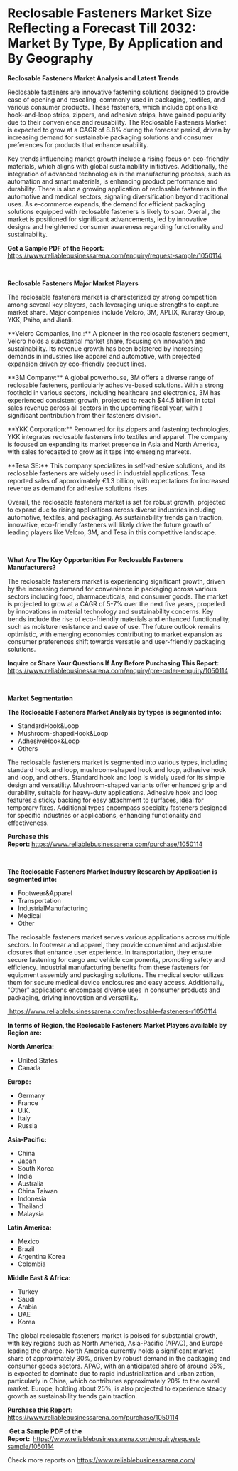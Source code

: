 <p><h1>Reclosable Fasteners Market Size Reflecting a Forecast Till 2032: Market By Type, By Application and By Geography</h1></p><p><strong>Reclosable Fasteners Market Analysis and Latest Trends</strong></p>
<p><p>Reclosable fasteners are innovative fastening solutions designed to provide ease of opening and resealing, commonly used in packaging, textiles, and various consumer products. These fasteners, which include options like hook-and-loop strips, zippers, and adhesive strips, have gained popularity due to their convenience and reusability. The Reclosable Fasteners Market is expected to grow at a CAGR of 8.8% during the forecast period, driven by increasing demand for sustainable packaging solutions and consumer preferences for products that enhance usability.</p><p>Key trends influencing market growth include a rising focus on eco-friendly materials, which aligns with global sustainability initiatives. Additionally, the integration of advanced technologies in the manufacturing process, such as automation and smart materials, is enhancing product performance and durability. There is also a growing application of reclosable fasteners in the automotive and medical sectors, signaling diversification beyond traditional uses. As e-commerce expands, the demand for efficient packaging solutions equipped with reclosable fasteners is likely to soar. Overall, the market is positioned for significant advancements, led by innovative designs and heightened consumer awareness regarding functionality and sustainability.</p></p>
<p><strong>Get a Sample PDF of the Report:&nbsp;</strong> <a href="https://www.reliablebusinessarena.com/enquiry/request-sample/1050114?utm_campaign=3346&utm_medium=2&utm_source=Github&utm_content=ia&utm_term=08042025&utm_id=reclosable-fasteners">https://www.reliablebusinessarena.com/enquiry/request-sample/1050114</a></p>
<p>&nbsp;</p>
<p><strong>Reclosable Fasteners Major Market Players</strong></p>
<p><p>The reclosable fasteners market is characterized by strong competition among several key players, each leveraging unique strengths to capture market share. Major companies include Velcro, 3M, APLIX, Kuraray Group, YKK, Paiho, and Jianli.</p><p>**Velcro Companies, Inc.:** A pioneer in the reclosable fasteners segment, Velcro holds a substantial market share, focusing on innovation and sustainability. Its revenue growth has been bolstered by increasing demands in industries like apparel and automotive, with projected expansion driven by eco-friendly product lines.</p><p>**3M Company:** A global powerhouse, 3M offers a diverse range of reclosable fasteners, particularly adhesive-based solutions. With a strong foothold in various sectors, including healthcare and electronics, 3M has experienced consistent growth, projected to reach $44.5 billion in total sales revenue across all sectors in the upcoming fiscal year, with a significant contribution from their fasteners division.</p><p>**YKK Corporation:** Renowned for its zippers and fastening technologies, YKK integrates reclosable fasteners into textiles and apparel. The company is focused on expanding its market presence in Asia and North America, with sales forecasted to grow as it taps into emerging markets.</p><p>**Tesa SE:** This company specializes in self-adhesive solutions, and its reclosable fasteners are widely used in industrial applications. Tesa reported sales of approximately €1.3 billion, with expectations for increased revenue as demand for adhesive solutions rises.</p><p>Overall, the reclosable fasteners market is set for robust growth, projected to expand due to rising applications across diverse industries including automotive, textiles, and packaging. As sustainability trends gain traction, innovative, eco-friendly fasteners will likely drive the future growth of leading players like Velcro, 3M, and Tesa in this competitive landscape.</p></p>
<p>&nbsp;</p>
<p><strong>What Are The Key Opportunities For Reclosable Fasteners Manufacturers?</strong></p>
<p><p>The reclosable fasteners market is experiencing significant growth, driven by the increasing demand for convenience in packaging across various sectors including food, pharmaceuticals, and consumer goods. The market is projected to grow at a CAGR of 5-7% over the next five years, propelled by innovations in material technology and sustainability concerns. Key trends include the rise of eco-friendly materials and enhanced functionality, such as moisture resistance and ease of use. The future outlook remains optimistic, with emerging economies contributing to market expansion as consumer preferences shift towards versatile and user-friendly packaging solutions.</p></p>
<p><strong>Inquire or Share Your Questions If Any Before Purchasing This Report:</strong> <a href="https://www.reliablebusinessarena.com/enquiry/pre-order-enquiry/1050114?utm_campaign=3346&utm_medium=2&utm_source=Github&utm_content=ia&utm_term=08042025&utm_id=reclosable-fasteners">https://www.reliablebusinessarena.com/enquiry/pre-order-enquiry/1050114</a></p>
<p>&nbsp;</p>
<p><strong>Market Segmentation</strong></p>
<p><strong>The Reclosable Fasteners Market Analysis by types is segmented into:</strong></p>
<p><ul><li>StandardHook&Loop</li><li>Mushroom-shapedHook&Loop</li><li>AdhesiveHook&Loop</li><li>Others</li></ul></p>
<p><p>The reclosable fasteners market is segmented into various types, including standard hook and loop, mushroom-shaped hook and loop, adhesive hook and loop, and others. Standard hook and loop is widely used for its simple design and versatility. Mushroom-shaped variants offer enhanced grip and durability, suitable for heavy-duty applications. Adhesive hook and loop features a sticky backing for easy attachment to surfaces, ideal for temporary fixes. Additional types encompass specialty fasteners designed for specific industries or applications, enhancing functionality and effectiveness.</p></p>
<p><strong>Purchase this Report:&nbsp;</strong><a href="https://www.reliablebusinessarena.com/purchase/1050114?utm_campaign=3346&utm_medium=2&utm_source=Github&utm_content=ia&utm_term=08042025&utm_id=reclosable-fasteners">https://www.reliablebusinessarena.com/purchase/1050114</a></p>
<p>&nbsp;</p>
<p><strong>The Reclosable Fasteners Market Industry Research by Application is segmented into:</strong></p>
<p><ul><li>Footwear&Apparel</li><li>Transportation</li><li>IndustrialManufacturing</li><li>Medical</li><li>Other</li></ul></p>
<p><p>The reclosable fasteners market serves various applications across multiple sectors. In footwear and apparel, they provide convenient and adjustable closures that enhance user experience. In transportation, they ensure secure fastening for cargo and vehicle components, promoting safety and efficiency. Industrial manufacturing benefits from these fasteners for equipment assembly and packaging solutions. The medical sector utilizes them for secure medical device enclosures and easy access. Additionally, "Other" applications encompass diverse uses in consumer products and packaging, driving innovation and versatility.</p></p>
<p><a href="https://www.reliablebusinessarena.com/reclosable-fasteners-r1050114?utm_campaign=3346&utm_medium=2&utm_source=Github&utm_content=ia&utm_term=08042025&utm_id=reclosable-fasteners">&nbsp;https://www.reliablebusinessarena.com/reclosable-fasteners-r1050114</a></p>
<p><strong>In terms of Region, the Reclosable Fasteners Market Players available by Region are:</strong></p>
<p>
    <p> <strong> North America: </strong>
        <ul>
            <li>United States</li>
            <li>Canada</li>
        </ul>
        </p> 
    <p> <strong> Europe: </strong>
        <ul>
            <li>Germany</li>
            <li>France</li>
            <li>U.K.</li>
            <li>Italy</li>
            <li>Russia</li>
        </ul>
        </p> 
    <p> <strong> Asia-Pacific: </strong>
        <ul>
            <li>China</li>
            <li>Japan</li>
            <li>South Korea</li>
            <li>India</li>
            <li>Australia</li>
            <li>China Taiwan</li>
            <li>Indonesia</li>
            <li>Thailand</li>
            <li>Malaysia</li>
        </ul>
        </p> 
    <p> <strong> Latin America: </strong>
        <ul>
            <li>Mexico</li>
            <li>Brazil</li>
            <li>Argentina Korea</li>
            <li>Colombia</li>
        </ul>
        </p> 
    <p> <strong> Middle East & Africa: </strong>
        <ul>
            <li>Turkey</li>
            <li>Saudi</li>
            <li>Arabia</li>
            <li>UAE</li>
            <li>Korea</li>
        </ul>
    </p>
    </p>
<p><p>The global reclosable fasteners market is poised for substantial growth, with key regions such as North America, Asia-Pacific (APAC), and Europe leading the charge. North America currently holds a significant market share of approximately 30%, driven by robust demand in the packaging and consumer goods sectors. APAC, with an anticipated share of around 35%, is expected to dominate due to rapid industrialization and urbanization, particularly in China, which contributes approximately 20% to the overall market. Europe, holding about 25%, is also projected to experience steady growth as sustainability trends gain traction.</p></p>
<p><strong>Purchase this Report: </strong><a href="https://www.reliablebusinessarena.com/purchase/1050114?utm_campaign=3346&utm_medium=2&utm_source=Github&utm_content=ia&utm_term=08042025&utm_id=reclosable-fasteners">https://www.reliablebusinessarena.com/purchase/1050114</a></p>
<p>&nbsp;<strong>Get a Sample PDF of the Report:&nbsp;&nbsp;</strong><a href="https://www.reliablebusinessarena.com/enquiry/request-sample/1050114?utm_campaign=3346&utm_medium=2&utm_source=Github&utm_content=ia&utm_term=08042025&utm_id=reclosable-fasteners">https://www.reliablebusinessarena.com/enquiry/request-sample/1050114</a></p>
<p><strong></strong></p>
<p>Check more reports on <a href="https://www.reliablebusinessarena.com/?utm_campaign=3346&utm_medium=2&utm_source=Github&utm_content=ia&utm_term=08042025&utm_id=reclosable-fasteners">https://www.reliablebusinessarena.com/</a></p>
